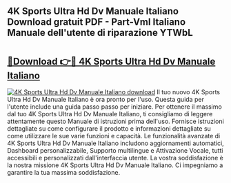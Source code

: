 ## 4K Sports Ultra Hd Dv Manuale Italiano Download gratuit PDF - Part-VmI Italiano Manuale dell'utente di riparazione YTWbL

# <h2><a href="http://dfcqfvy.blite.top/?on=4K+Sports+Ultra+Hd+Dv+Manuale+Italiano">🔗Download 👉🔴 4K Sports Ultra Hd Dv Manuale Italiano</a></h2>

[![4K Sports Ultra Hd Dv Manuale Italiano download](https://i.imgur.com/lujVjoI.png)](http://dfcqfvy.blite.top/?on=4K+Sports+Ultra+Hd+Dv+Manuale+Italiano)
Il tuo nuovo 4K Sports Ultra Hd Dv Manuale Italiano è ora pronto per l'uso. Questa guida per l'utente include una guida passo passo per iniziare. Per ottenere il massimo dal tuo 4K Sports Ultra Hd Dv Manuale Italiano, ti consigliamo di leggere attentamente questo Manuale di istruzioni prima dell'uso. Fornisce istruzioni dettagliate su come configurare il prodotto e informazioni dettagliate su come utilizzare le sue varie funzioni e capacità. Le funzionalità avanzate di 4K Sports Ultra Hd Dv Manuale Italiano includono aggiornamenti automatici, Dashboard personalizzabile, Supporto multilingue e Attivazione Vocale, tutti accessibili e personalizzati dall'interfaccia utente. La vostra soddisfazione è la nostra missione 4K Sports Ultra Hd Dv Manuale Italiano. Ci impegniamo a garantire la tua massima soddisfazione.

